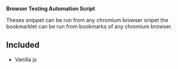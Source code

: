 **Browser Testing Automation Script**

Theses snippet can be run from any chromium browser snipet the bookmarklet can be run from bookmarks of any chromium browser.

## Included
* Vanilla js
